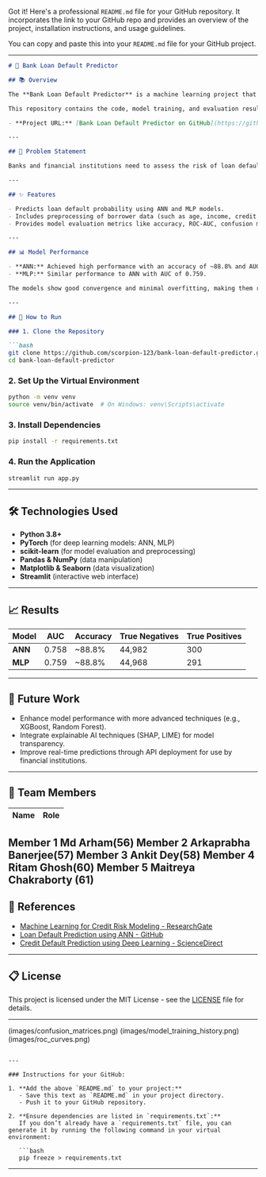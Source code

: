 Got it! Here's a professional `README.md` file for your GitHub repository. It incorporates the link to your GitHub repo and provides an overview of the project, installation instructions, and usage guidelines.

You can copy and paste this into your `README.md` file for your GitHub project.

---

```markdown
# 🏦 Bank Loan Default Predictor

## 📚 Overview

The **Bank Loan Default Predictor** is a machine learning project that predicts the likelihood of a borrower defaulting on a loan. The project uses deep learning models, such as Artificial Neural Networks (ANN) and Multi-layer Perceptron (MLP), to analyze borrower details and loan information for smarter lending decisions.

This repository contains the code, model training, and evaluation results for loan default prediction, aimed at assisting financial institutions in making better, data-driven lending decisions.

- **Project URL:** [Bank Loan Default Predictor on GitHub](https://github.com/scorpion-123/bank-loan-default-predictor)

---

## 🔎 Problem Statement

Banks and financial institutions need to assess the risk of loan default before approval. The **Bank Loan Default Predictor** utilizes deep learning techniques to predict the probability of a borrower defaulting, providing valuable insights for lenders to make informed decisions.

---

## ✨ Features

- Predicts loan default probability using ANN and MLP models.
- Includes preprocessing of borrower data (such as age, income, credit score, etc.) and loan details.
- Provides model evaluation metrics like accuracy, ROC-AUC, confusion matrix, and more.

---

## 📊 Model Performance

- **ANN:** Achieved high performance with an accuracy of ~88.8% and AUC of 0.758.
- **MLP:** Similar performance to ANN with AUC of 0.759.

The models show good convergence and minimal overfitting, making them reliable for loan default prediction tasks.

---

## 🚀 How to Run

### 1. Clone the Repository

```bash
git clone https://github.com/scorpion-123/bank-loan-default-predictor.git
cd bank-loan-default-predictor
```

### 2. Set Up the Virtual Environment

```bash
python -m venv venv
source venv/bin/activate  # On Windows: venv\Scripts\activate
```

### 3. Install Dependencies

```bash
pip install -r requirements.txt
```

### 4. Run the Application

```bash
streamlit run app.py
```

---

## 🛠️ Technologies Used

- **Python 3.8+**
- **PyTorch** (for deep learning models: ANN, MLP)
- **scikit-learn** (for model evaluation and preprocessing)
- **Pandas & NumPy** (data manipulation)
- **Matplotlib & Seaborn** (data visualization)
- **Streamlit** (interactive web interface)

---

## 📈 Results

| Model          | AUC    | Accuracy | True Negatives | True Positives |
|----------------|--------|----------|----------------|----------------|
| **ANN**        | 0.758  | ~88.8%   | 44,982         | 300            |
| **MLP**        | 0.759  | ~88.8%   | 44,968         | 291            |

---

## 🔮 Future Work

- Enhance model performance with more advanced techniques (e.g., XGBoost, Random Forest).
- Integrate explainable AI techniques (SHAP, LIME) for model transparency.
- Improve real-time predictions through API deployment for use by financial institutions.

---

## 👥 Team Members

| Name        | Role                |
|-------------|---------------------|
Member 1       Md Arham(56)
Member 2       Arkaprabha Banerjee(57)
Member 3       Ankit Dey(58)
Member 4       Ritam Ghosh(60)
Member 5       Maitreya Chakraborty (61)
---

## 📎 References

- [Machine Learning for Credit Risk Modeling - ResearchGate](https://www.researchgate.net/publication/335412745_Machine_Learning_for_Credit_Risk_Modeling)
- [Loan Default Prediction using ANN - GitHub](https://github.com/rajneeshvsht/Loan-Default-Prediction-using-Artificial-Neural-Networks)
- [Credit Default Prediction using Deep Learning - ScienceDirect](https://www.sciencedirect.com/science/article/pii/S2666827023000695)

---

## 📋 License

This project is licensed under the MIT License - see the [LICENSE](LICENSE) file for details.

---

(images/confusion_matrices.png)
(images/model_training_history.png)
(images/roc_curves.png)
```

---

### Instructions for your GitHub:

1. **Add the above `README.md` to your project:**
   - Save this text as `README.md` in your project directory.
   - Push it to your GitHub repository.

2. **Ensure dependencies are listed in `requirements.txt`:**
   If you don’t already have a `requirements.txt` file, you can generate it by running the following command in your virtual environment:

   ```bash
   pip freeze > requirements.txt
   ```

---

